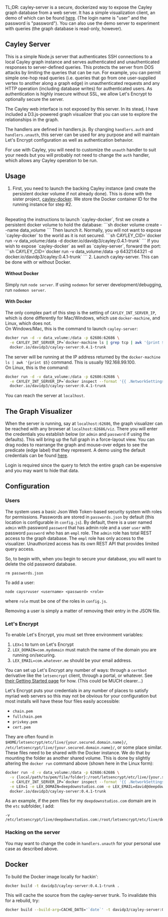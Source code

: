TL;DR: cayley-server is a secure, dockerized
way to expose the Cayley graph database from a web server.  It has a
simple visualization client, an demo of which can be found
[here](https://deepdownstudios.com:62686/viz).  (The login name is
"user" and the password is "password").  You can also use the demo
server to experiment with queries (the graph database is
read-only, however).

## Cayley Server

This is a simple Node.js server that authenticates SSH connections
to a local Cayley graph instance and serves authenticated and
unauthenticated responses to server-defined
queries.  This protects the server from DOS attacks by limiting the
queries that can be run.  For example, you can permit simple one-hop
read queries (i.e. queries that go from one user-supplied vertex to
another along a graph edge) in unauthenticated requests and any
HTTP operation (including database writes) for authenticated users.
As authentication is highly insecure without SSL, we allow Let's
Encrypt to optionally secure the server.

The Cayley web interface is not exposed by this server.  In its stead,
I have included a D3.js-powered graph visualizer that you can use to
explore the relationships in the graph.

The handlers are defined in handlers.js.  By changing
`handlers.auth` and `handlers.unauth`, this server can be used for
any purpose and will maintain Let's Encrypt configuration as well as
authentication behavior.

For use with Cayley, you will need to customize the `unauth` handler
to suit your needs but you will probably not need to change
the `auth` handler, which allows any Cayley operation to be run.

## Usage

1. First, you need to launch the backing Cayley instance (and create the
persistent docker volume if not already done).  This is done with
the sister project, [cayley-docker](https://github.com/davidp3/cayley-docker).
We store the Docker container ID for the running instance for step #2.
<br>
Repeating the instructions to launch `cayley-docker`, first we create
a persistent docker volume to hold the database:
```sh
docker volume create --name data_volume
```
Then launch it.  Normally, you will not want to expose `cayley-docker` to the
world as it is not secured.
```sh
CAYLEY_CID=`docker run -v data_volume:/data -d docker.io/davidp3/cayley:0.4.1-trunk`
```
If you wish to expose `cayley-docker` as well as `cayley-server`, forward the port:
```sh
CAYLEY_CID=`docker run -v data_volume:/data -p 64321:64321 -d docker.io/davidp3/cayley:0.4.1-trunk`
```
2. Launch cayley-server.  This can be done with or without Docker.

#### Without Docker

Simply run `node server`.  If using `nodemon` for server development/debugging,
run `nodemon server`.

#### With Docker

The only complex part of this step is the
setting of `CAYLEY_INT_SERVER_IP`, which is done differently for Mac/Windows,
which use `docker-machine`, and Linux, which does not.
<br>
On Windows/Mac, this is the command to launch `cayley-server`:
```sh
docker run -d -v data_volume:/data -p 62686:62686 \
  -e CAYLEY_INT_SERVER_IP=`docker-machine ls | grep tcp | awk '{print $5}' | awk -F/ '{print $3}' | awk -F: '{print $1}'` \
  docker.io/davidp3/cayley-server:0.4.1-trunk
```
The server will be running at the IP address returned by the
`docker-machine ls | awk '{print $5}` command.  This is usually 192.168.99.100.
<br>
On Linux, this is the command:
```sh
docker run -d -v data_volume:/data -p 62686:62686 \
  -e CAYLEY_INT_SERVER_IP=`docker inspect --format '{{ .NetworkSettings.IPAddress }}' $CAYLEY_CID` \
  docker.io/davidp3/cayley-server:0.4.1-trunk
```
You can reach the server at `localhost`.

## The Graph Visualizer

When the server is running, say at `localhost:62686`, the graph visualizer
can be reached with any browser at `localhost:62686/viz`.  There you will
enter the credentials you establish below (or `admin` and `password` if
using the defaults).  This will bring up the full graph in a force-layout
view.  You can drag nodes to rearrange the graph and mouse-over edges
to see the predicate (edge label) that they represent.  A demo
using the default credentials can be found
[here](https://deepdownstudios.com:62686/viz).

Login is required since the query to fetch the entire graph can be expensive
and you may want to hide that data.

## Configuration

### Users

The system uses a basic Json Web Token-based security system with roles for
permissions.  Passwords are stored in `passwords.json` by default
(this location is configurable in `config.js`).  By default, there is a user
named `admin` with password `password` that has admin role and a user
`user` with password `password` who has an `empl` role.  The `admin` role
has total REST access to the graph database.  The `empl` role has only
access to the visualizer.  Unauthorized access has its own REST API
that provides limited query access.

So, to begin with, when you begin to secure your database, you will
want to delete the old password database.

    rm passwords.json

To add a user:

    node caysrvuser <username> <password> <role>

where `role` must be one of the roles in `config.js`.

Removing a user is simply a matter of removing their entry in the JSON file.

### Let's Encrypt

To enable Let's Encrypt, you must set three environment variables:

1. `LEX=1` to turn on Let's Encrypt
2. `LEX_DOMAIN=com.mydomain` must match the name of the domain you are running on/securing.
3. `LEX_EMAIL=com.whatever.me` should be your email address.

You can set up Let's Encrypt any number of ways: through a `certbot` derivative
like the `letsencrypt` client, through a portal, or whatever.  See
[their Getting Started page](https://letsencrypt.org/getting-started/) for
how.  (This could be MUCH clearer...)

Let's Encrypt puts your credentials in any number of places to satisfy myriad
web servers so this may not be obvious for your configuration but most installs
will have these four files easily accessible:

* `chain.pem`
* `fullchain.pem`
* `privkey.pem`
* `cert.pem`

They are often found in `$HOME/letsencrypt/etc/live/{your.secured.domain.name}/`,
`/etc/letsencrypt/live/{your.secured.domain.name}/`,
or some place similar.  These files need to be shared with the Docker instance.
We do that by mounting the folder as another shared volume.
This is done by slightly altering the `docker run` command above (shown here
in the Linux form):
```sh
docker run -d -v data_volume:/data -p 62686:62686 \
  -v {local/path/to/pem/file/folder}:/root/letsencrypt/etc/live/{your.secured.domain.name}/ \
  -e CAYLEY_INT_SERVER_IP=`docker inspect --format '{{ .NetworkSettings.IPAddress }}' $CAYLEY_CID` \
  -e LEX=1 -e LEX_DOMAIN=deepdownstudios.com -e LEX_EMAIL=david@deepdownstudios.com \
  docker.io/davidp3/cayley-server:0.4.1-trunk
```
As an example, if the pem files for my `deepdownstudios.com` domain are
in the `etc` subfolder, I add:

    -v /etc/letsencrypt/live/deepdownstudios.com:/root/letsencrypt/etc/live/deepdownstudios.com/

### Hacking on the server

You may want to change the code in `handlers.unauth` for your personal
use case as described above.

## Docker

To build the Docker image locally for hackin':
```sh
docker build -t davidp3/cayley-server:0.4.1-trunk .
```
This will cache the source from the cayley-server trunk.  To invalidate this
for a rebuild, try:
```sh
docker build --build-arg=CACHE_DATE='`date`' -t davidp3/cayley-server:0.4.1-trunk .
```
